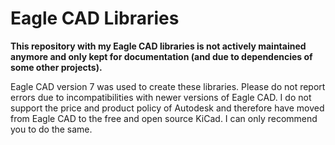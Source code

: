 # Eagle CAD Libraries

**This repository with my Eagle CAD libraries is not actively maintained anymore
and only kept for documentation (and due to dependencies of some other
projects).**

Eagle CAD version 7 was used to create these libraries. Please do not report
errors due to incompatibilities with newer versions of Eagle CAD.
I do not support the price and product policy of Autodesk and therefore have
moved from Eagle CAD to the free and open source KiCad. I can only recommend you
to do the same.
